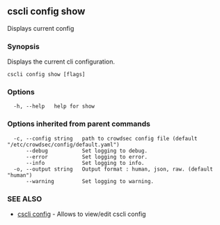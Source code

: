 ## cscli config show

Displays current config

### Synopsis

Displays the current cli configuration.

```
cscli config show [flags]
```

### Options

```
  -h, --help   help for show
```

### Options inherited from parent commands

```
  -c, --config string   path to crowdsec config file (default "/etc/crowdsec/config/default.yaml")
      --debug           Set logging to debug.
      --error           Set logging to error.
      --info            Set logging to info.
  -o, --output string   Output format : human, json, raw. (default "human")
      --warning         Set logging to warning.
```

### SEE ALSO

* [cscli config](cscli_config.md)	 - Allows to view/edit cscli config



